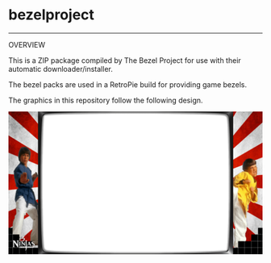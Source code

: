 # bezelproject

-------
OVERVIEW

This is a ZIP package compiled by The Bezel Project for use with their automatic downloader/installer.

The bezel packs are used in a RetroPie build for providing game bezels.

The graphics in this repository follow the following design.

![Sample bezel](https://github.com/thebezelproject/bezelproject-MegaDrive/blob/master/retroarch/overlay/GameBezels/Megadrive/3%20Ninjas%20Kick%20Back%20(USA).png?raw=true)
